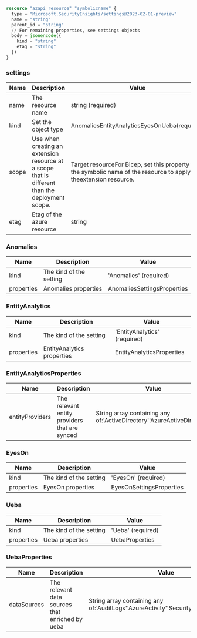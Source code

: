 ```terraform
resource "azapi_resource" "symbolicname" {
  type = "Microsoft.SecurityInsights/settings@2023-02-01-preview"
  name = "string"
  parent_id = "string"
  // For remaining properties, see settings objects
  body = jsonencode({
    kind = "string"
    etag = "string"
  })
}

```

### settings

| Name | Description | Value |
|-|-|-|
| name | The resource name | string (required) |
| kind | Set the object type | AnomaliesEntityAnalyticsEyesOnUeba(required) |
| scope | Use when creating an extension resource at a scope that is different than the deployment scope. | Target resourceFor Bicep, set this property to the symbolic name of the resource to apply theextension resource. |
| etag | Etag of the azure resource | string |


### Anomalies

| Name | Description | Value |
|-|-|-|
| kind | The kind of the setting | 'Anomalies' (required) |
| properties | Anomalies properties | AnomaliesSettingsProperties |


### EntityAnalytics

| Name | Description | Value |
|-|-|-|
| kind | The kind of the setting | 'EntityAnalytics' (required) |
| properties | EntityAnalytics properties | EntityAnalyticsProperties |


### EntityAnalyticsProperties

| Name | Description | Value |
|-|-|-|
| entityProviders | The relevant entity providers that are synced | String array containing any of:'ActiveDirectory''AzureActiveDirectory' |


### EyesOn

| Name | Description | Value |
|-|-|-|
| kind | The kind of the setting | 'EyesOn' (required) |
| properties | EyesOn properties | EyesOnSettingsProperties |


### Ueba

| Name | Description | Value |
|-|-|-|
| kind | The kind of the setting | 'Ueba' (required) |
| properties | Ueba properties | UebaProperties |


### UebaProperties

| Name | Description | Value |
|-|-|-|
| dataSources | The relevant data sources that enriched by ueba | String array containing any of:'AuditLogs''AzureActivity''SecurityEvent''SigninLogs' |



